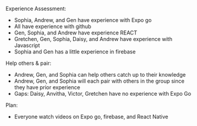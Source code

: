 Experience Assessment:
  - Sophia, Andrew, and Gen have experience with Expo go
  - All have experience with github
  - Gen, Sophia, and Andrew have experience REACT
  - Gretchen, Gen, Sophia, Daisy, and Andrew have experience with Javascript
  - Sophia and Gen has a little experience in firebase

Help others & pair:
  - Andrew, Gen, and Sophia can help others catch up to their knowledge
  - Andrew, Gen, and Sophia will each pair with others in the group since they have prior experience
  - Gaps: Daisy, Anvitha, Victor, Gretchen have no experience with Expo Go

Plan:
  - Everyone watch videos on Expo go, firebase, and React Native
